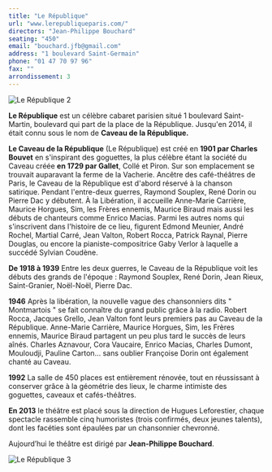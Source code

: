 ```yaml
---
title: "Le République"
url: "www.lerepubliqueparis.com/"
directors: "Jean-Philippe Bouchard"
seating: "450"
email: "bouchard.jfb@gmail.com"
address: "1 boulevard Saint-Germain"
phone: "01 47 70 97 96"
fax: ""
arrondissement: 3
---
```


![Le République 2](../images/3eme/le-republique/le-republique-2.jpg)

**Le République** est un célèbre cabaret parisien situé 1 boulevard Saint-Martin, boulevard qui part de la place de la République. Jusqu'en 2014, il était connu sous le nom de **Caveau de la République.**

**Le Caveau de la République** (Le République) est créé en **1901 par Charles Bouvet** en s'inspirant des goguettes, la plus célèbre étant la société du Caveau créée **en 1729 par Gallet**, Collé et Piron. Sur son emplacement se trouvait auparavant la ferme de la Vacherie. Ancêtre des café-théâtres de Paris, le Caveau de la République est d'abord réservé à la chanson satirique. Pendant l'entre-deux guerres, Raymond Souplex, René Dorin ou Pierre Dac y débutent. À la Libération, il accueille Anne-Marie Carrière, Maurice Horgues, Sim, les Frères ennemis, Maurice Biraud mais aussi les débuts de chanteurs comme Enrico Macias. Parmi les autres noms qui s'inscrivent dans l'histoire de ce lieu, figurent Edmond Meunier, André Rochel, Martial Carré, Jean Valton, Robert Rocca, Patrick Raynal, Pierre Douglas, ou encore la pianiste-compositrice Gaby Verlor à laquelle a succédé Sylvian Coudène.

**De 1918 à 1939** Entre les deux guerres, le Caveau de la République voit les débuts des grands de l'époque : Raymond Souplex, René Dorin, Jean Rieux, Saint-Granier, Noël-Noël, Pierre Dac.

**1946** Après la libération, la nouvelle vague des chansonniers dits " Montmartois " se fait connaître du grand public grâce à la radio. Robert Rocca, Jacques Grello, Jean Valton font leurs premiers pas au Caveau de la République. Anne-Marie Carrière, Maurice Horgues, Sim, les Frères ennemis, Maurice Biraud partagent un peu plus tard le succès de leurs aînés. Charles Aznavour, Cora Vaucaire, Enrico Macias, Charles Dumont, Mouloudji, Pauline Carton... sans oublier Françoise Dorin ont également chanté au Caveau.

**1992** La salle de 450 places est entièrement rénovée, tout en réussissant à conserver grâce à la géométrie des lieux, le charme intimiste des goguettes, caveaux et cafés-théâtres.

**En 2013** le théâtre est placé sous la direction de Hugues Leforestier, chaque spectacle rassemble cinq humoristes (trois confirmés, deux jeunes talents), dont les facéties sont épaulées par un chansonnier chevronné.

Aujourd’hui le théâtre est dirigé par **Jean-Philippe Bouchard**.

![Le République 3](../images/3eme/le-republique/le-republique-3.jpg)
